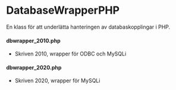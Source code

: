 # DatabaseWrapperPHP

En klass för att underlätta hanteringen av databaskopplingar i PHP.

#### dbwrapper_2010.php
- Skriven 2010, wrapper för ODBC och MySQLi

#### dbwrapper_2020.php
- Skriven 2020, wrapper för MySQLi
